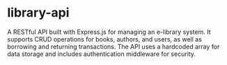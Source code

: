 # library-api
A RESTful API built with Express.js for managing an e-library system. It supports CRUD operations for books, authors, and users, as well as borrowing and returning transactions. The API uses a hardcoded array for data storage and includes authentication middleware for security.
